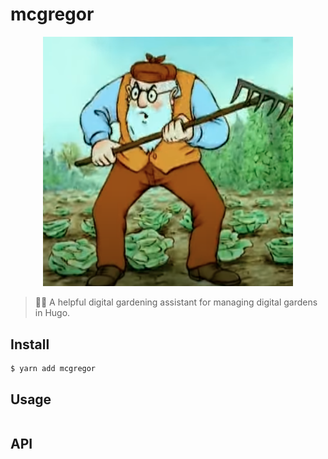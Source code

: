 # mcgregor

<div align="center">
  <img src="https://github.com/Renddslow/mcgregor/raw/main/mcgregor.png" alt="Farmer McGregor" width="400" />
</div>

> 🧑‍🌾 A helpful digital gardening assistant for managing digital gardens in Hugo.


## Install

```
$ yarn add mcgregor
```


## Usage

```js

```


## API
